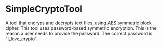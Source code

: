 # SimpleCryptoTool
A tool that encryps and decrypts text files, using AES symmetric block cipher.
This tool uses password-based symmetric encryption. This is the reason a user needs to
provide the password.
The correct password is "I_love_crypto".
